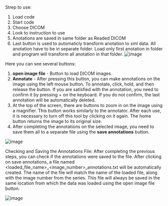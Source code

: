 Strep to use: 
  1. Load code
  2. Start code
  3. Choose DICOM
  4. Look to instruction to use
  5. Anotations are saved in same folder as Readed DICOM
  6. Last button is used to automaticly transform anotation to xml data. All anotation have to be in separate folder. Load only first anotation in folder and program will transform all anotation in that folder. 
![image](https://github.com/Trixto/DICOM-anotator/assets/51496670/ef58ee57-9b98-4e05-9e6d-59a773720a92)

Here you can see several buttons:
1. **open image file** - Button to load DICOM images.
2. **Annotate** - After pressing this button, you can make annotations on the image using the left mouse button. To annotate, click, hold, and then release the button. If you are satisfied with the annotation, you need to confirm it by pressing + on the keyboard. If you do not confirm, the last annotation will be automatically deleted.
3. At the top of the screen, there are buttons to zoom in on the image using a magnifier. This button works similarly to the annotator. After each use, it is necessary to turn off this tool by clicking on it again. The home button returns the image to its original size.
4. After completing the annotations on the selected image, you need to save them all to a separate file using the **save annotations** button.



![image](https://github.com/Trixto/DICOM-anotator/assets/51496670/53ecb34c-27e8-49af-ba53-43df43970a43)

Checking and Saving the Annotations File: After completing the previous steps, you can check if the annotations were saved to the file. After clicking on save annotations, a file named <loaded_file_name>_<image_number>_annotations.txt will be automatically created. The name of the file will match the name of the loaded file, along with the image number from the series. This file will always be saved in the same location from which the data was loaded using the open image file button. 

![image](https://github.com/Trixto/DICOM-anotator/assets/51496670/9a9c918e-c0e7-474e-a92a-9777847532a3)
